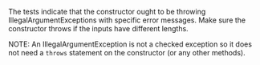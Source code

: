 The tests indicate that the constructor ought to be throwing IllegalArgumentExceptions with specific error messages.
Make sure the constructor throws if the inputs have different lengths.

NOTE: An IllegalArgumentException is not a checked exception so it does not need a `throws` statement on the constructor (or any other methods).